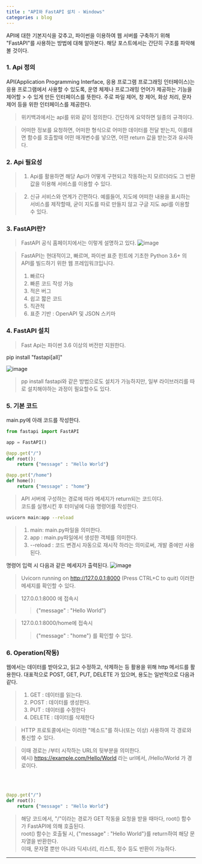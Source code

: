 ```yaml
---
title : "API와 FastAPI 설치 - Windows"
categories : blog
---
```


API에 대한 기본지식을 갖추고, 파이썬을 이용하여 웹 서버를 구축하기 위해 "FastAPI"를 사용하는 방법에 대해 알아본다. 해당 포스트에서는 간단히 구조를 파악해 볼 것이다.

### 1. Api 정의

API(Application Programming Interface, 응용 프로그램 프로그래밍 인터페이스)는 응용  프로그램에서 사용할 수 있도록, 운영 체제나 프로그래밍 언어가 제공하는 기능을 제어할 > 수 있게 만든 인터페이스를 뜻한다. 주로 파일 제어, 창 제어, 화상 처리, 문자 제어 등을 위한 인터페이스를 제공한다.

> 위키백과에서는 api를 위와 같이 정의한다. 간단하게 요약하면 일종의 규격이다.

> 어떠한 정보를 요청하면, 어떠한 형식으로 어떠한 데이터를 전달 받는지, 
> 이를태면 함수를 호출할때 어떤 매개변수를 넣으면, 어떤 return 값을 받는것과 유사하다.

### 2. Api 필요성

> 1. Api를 활용하면 해당 Api가 어떻게 구현되고 작동하는지 모르더라도 그 반환값을 이용해 서비스를 이용할 수 있다.

> 2. 신규 서비스와 연계가 간편하다. 예를들어, 지도에 어떠한 내용을 표시하는 서비스를 제작할때, 굳이 지도를 따로 만들지 않고 구글 지도 api를 이용할 수 있다.

### 3. FastAPI란?
> FastAPI 공식 홈페이지에서는 이렇게 설명하고 있다.
![image](https://github.com/D-Cloude/Blog-site/assets/84535731/dd10bf70-48d5-4329-97a8-054ea9d13ff3)

> FastAPI는 현대적이고, 빠르며, 파이썬 표준 힌트에 기초한 Python 3.6+ 의 API를 빌드하기 위한 웹 프레임워크입니다.
>1. 빠르다
>2. 빠른 코드 작성 가능
>3. 적은 버그
>4. 쉽고 짧은 코드
>5. 직관적
>6. 표준 기반 : OpenAPI 및 JSON 스키마

### 4. FastAPI 설치

> Fast Api는 파이썬 3.6 이상의 버전만 지원한다.

pip install "fastapi[all]"

![image](https://github.com/D-Cloude/Blog-site/assets/84535731/f881c844-5426-4972-bfe5-9ade0cda0c6a)

> pp install fastapi와 같은 방법으로도 설치가 가능하지만, 일부 라이브러리를 따로 설치해야하는 과정이 필요할수도 있다.

### 5. 기본 코드

main.py에 아래 코드를 작성한다.

```python
from fastapi import FastAPI

app = FastAPI()

@app.get("/")
def root():
    return {"message" : "Hello World"}

@app.get("/home")
def home():
    return {"message" : "home"}
```

>API 서버에 구성하는 경로에 따라 메세지가 return되는 코드이다. <br/>
코드를 실행시킨 후 터미널에 다음 명령어를 작성한다.

```bash
uvicorn main:app --reload
```
>1. main: main.py파일을 의미한다.
>2. app : main.py파일에서 생성한 객체를 의미한다.
>3. --reload : 코드 변경시 자동으로 재시작 하라는 의미로써, 개발 중에만 사용된다.

명령어 입력 시 다음과 같은 메세지가 출력된다.
![image](https://github.com/D-Cloude/Blog-site/assets/84535731/71a83ae1-51b3-482b-b835-1c1593598a4f)

>Uvicorn running on http://127.0.0.1:8000 (Press CTRL+C to quit)
이러한 메세지를 확인할 수 있다.

>127.0.0.1:8000 에 접속시 
>>{"message" : "Hello World"}

>127.0.0.1:8000/home에 접속시
>> {"message" : "home"} 를 확인할 수 있다.

### 6. Operation(작동)

웹에서는 데이터를 받아오고, 읽고 수정하고, 삭제하는 등 활용을 위해  http 메서드를 활용한다. 대표적으로 POST, GET, PUT, DELETE 가 있으며, 용도는 일반적으로 다음과 같다.
>1. GET : 데이터를 읽는다.
>2. POST : 데이터를 생성한다.
>3. PUT : 데이터를 수정한다
>4. DELETE : 데이터를 삭제한다

>HTTP 프로토콜에서는 이러한 "메소드"를 하나(또는 이상) 사용하여 각 경로와 통신할 수 있다.

>이때 경로는 /부터 시작하는 URL의 뒷부분을 의미한다.<br/>
예시) https://example.com/Hello/World 라는 url에서, /Hello/World 가 경로이다.

<br/><br/>

```python
@app.get("/")
def root():
    return {"message" : "Hello World"}
```
> 해당 코드에서, "/"이라는 경로가 GET 작동을 요청을 받을 때마다, root() 함수가 FastAPI에 의해 호출된다.<br/>
root() 함수는 호출될 시, {"message" : "Hello World"}를 return하여 해당 문자열을 반환한다. <br/>
이때, 문자열 뿐만 아니라 딕셔너리, 리스트, 정수 등도 반환이 가능하다.

- - -
